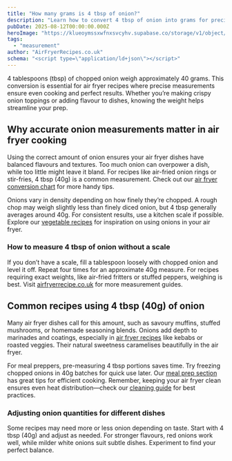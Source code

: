 ```yaml
---
title: "How many grams is 4 tbsp of onion?"
description: "Learn how to convert 4 tbsp of onion into grams for precise air fryer cooking. Get accurate measurements and perfect recipes every time!"
pubDate: 2025-08-12T00:00:00.000Z
heroImage: "https://klueoymssxwfnxsvcyhv.supabase.co/storage/v1/object/public/md/how-many-grams-is-4-tbsp-of-onion-4266dbf4.webp"
tags:
  - "measurement"
author: "AirFryerRecipes.co.uk"
schema: "<script type=\"application/ld+json\"></script>"
---
```


<p>4 tablespoons (tbsp) of chopped onion weigh approximately 40 grams. This conversion is essential for air fryer recipes where precise measurements ensure even cooking and perfect results. Whether you’re making crispy onion toppings or adding flavour to dishes, knowing the weight helps streamline your prep.</p>  

<h2>Why accurate onion measurements matter in air fryer cooking</h2>  
<p>Using the correct amount of onion ensures your air fryer dishes have balanced flavours and textures. Too much onion can overpower a dish, while too little might leave it bland. For recipes like air-fried onion rings or stir-fries, 4 tbsp (40g) is a common measurement. Check out our <a href=https://www.airfryerrecipe.co.uk/air-fryer-conversion-chart>air fryer conversion chart</a> for more handy tips.</p>  

<p>Onions vary in density depending on how finely they’re chopped. A rough chop may weigh slightly less than finely diced onion, but 4 tbsp generally averages around 40g. For consistent results, use a kitchen scale if possible. Explore our <a href=https://www.airfryerrecipe.co.uk/recipe-category/vegetables>vegetable recipes</a> for inspiration on using onions in your air fryer.</p>  

<h3>How to measure 4 tbsp of onion without a scale</h3>  
<p>If you don’t have a scale, fill a tablespoon loosely with chopped onion and level it off. Repeat four times for an approximate 40g measure. For recipes requiring exact weights, like air-fried fritters or stuffed peppers, weighing is best. Visit <a href=https://www.airfryerrecipe.co.uk>airfryerrecipe.co.uk</a> for more measurement guides.</p>  

<h2>Common recipes using 4 tbsp (40g) of onion</h2>  
<p>Many air fryer dishes call for this amount, such as savoury muffins, stuffed mushrooms, or homemade seasoning blends. Onions add depth to marinades and coatings, especially in <a href=https://www.airfryerrecipe.co.uk/recipes>air fryer recipes</a> like kebabs or roasted veggies. Their natural sweetness caramelises beautifully in the air fryer.</p>  

<p>For meal preppers, pre-measuring 4 tbsp portions saves time. Try freezing chopped onions in 40g batches for quick use later. Our <a href=https://www.airfryerrecipe.co.uk/recipe-category/meal-prep>meal prep section</a> has great tips for efficient cooking. Remember, keeping your air fryer clean ensures even heat distribution—check our <a href=https://www.airfryerrecipe.co.uk/air-fryer-cleaner>cleaning guide</a> for best practices.</p>  

<h3>Adjusting onion quantities for different dishes</h3>  
<p>Some recipes may need more or less onion depending on taste. Start with 4 tbsp (40g) and adjust as needed. For stronger flavours, red onions work well, while milder white onions suit subtle dishes. Experiment to find your perfect balance.</p>